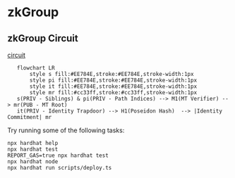# zkGroup

## zkGroup Circuit

[circuit](./circuits/group.circom)

 ```mermaid
    flowchart LR
        style s fill:#EE784E,stroke:#EE784E,stroke-width:1px
        style pi fill:#EE784E,stroke:#EE784E,stroke-width:1px
        style it fill:#EE784E,stroke:#EE784E,stroke-width:1px
        style mr fill:#cc33ff,stroke:#cc33ff,stroke-width:1px
    s(PRIV - Siblings) & pi(PRIV - Path Indices) --> M1(MT Verifier) --> mr(PUB - MT Root)
    it(PRIV - Identity Trapdoor) --> H1(Poseidon Hash)  --> |Identity Commitment| mr
 ```

Try running some of the following tasks:

```shell
npx hardhat help
npx hardhat test
REPORT_GAS=true npx hardhat test
npx hardhat node
npx hardhat run scripts/deploy.ts
```
